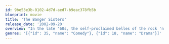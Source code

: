 ```yaml
---
id: 9be53e3b-0102-4d7d-aed7-b9eac378fb5b
blueprint: movie
title: 'The Banger Sisters'
release_date: '2002-09-20'
overview: "In the late '60s, the self-proclaimed belles of the rock 'n' roll ball, rocked the worlds of every music legend whose pants they could take off -- and they have the pictures to prove it. But it's been more than two decades since the Banger Sisters earned their nickname -- or even laid eyes on each other. Their reunion is the collision of two women's worlds; one who's living in the past, and one who's hiding from it. Together they learn to live in the moment."
genres: '[{"id": 35, "name": "Comedy"}, {"id": 18, "name": "Drama"}]'
---
```

